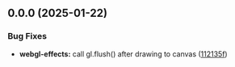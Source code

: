 ## 0.0.0 (2025-01-22)


### Bug Fixes

* **webgl-effects:** call gl.flush() after drawing to canvas ([112135f](https://gitea.com/miru/miru/commits/112135f25e3abbd5be3190197ea8ecead0bce1d9))



